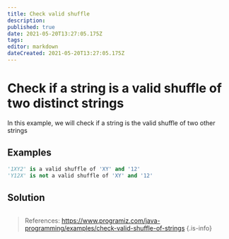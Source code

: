 ```yaml
---
title: Check valid shuffle
description: 
published: true
date: 2021-05-20T13:27:05.175Z
tags: 
editor: markdown
dateCreated: 2021-05-20T13:27:05.175Z
---
```


# Check if a string is a valid shuffle of two distinct strings
In this example, we will check if a string is the valid shuffle of two other strings

## Examples
```python
'1XY2' is a valid shuffle of 'XY' and '12'
'Y12X' is not a valid shuffle of 'XY' and '12'
```

## Solution
```python
```

> References: https://www.programiz.com/java-programming/examples/check-valid-shuffle-of-strings
{.is-info}

